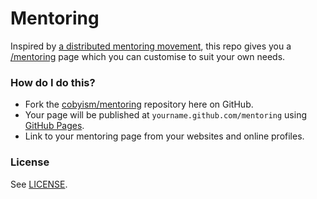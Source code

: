 # Mentoring

Inspired by [a distributed mentoring movement](https://github.com/dianakimball/mentoring), this repo gives you a [/mentoring](http://mentoring.is) page which you can customise to suit your own needs.

### How do I do this?

- Fork the [cobyism/mentoring](https://github.com/cobyism/mentoring) repository here on GitHub.
- Your page will be published at `yourname.github.com/mentoring` using [GitHub Pages](http://pages.github.com/).
- Link to your mentoring page from your websites and online profiles.

### License

See [LICENSE](https://github.com/cobyism/mentoring/blob/gh-pages/LICENSE).

